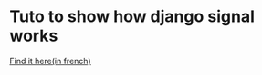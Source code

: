 # Tuto to show how django signal works

[Find it here(in french)](https://medium.com/@romualdoluwatobi/d%C3%A9veloppement-dapplications-avec-django-utilisation-des-signaux-26c6ec406ccd)
